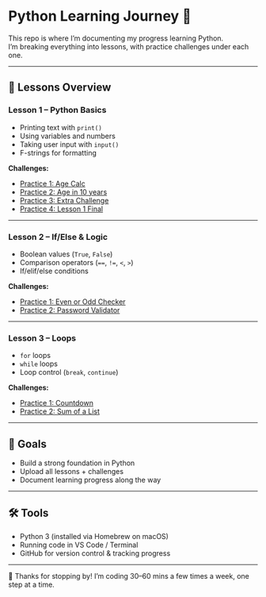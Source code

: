 # Python Learning Journey 🐍

This repo is where I’m documenting my progress learning Python.  
I’m breaking everything into lessons, with practice challenges under each one.

---

## 📘 Lessons Overview

### Lesson 1 – Python Basics
- Printing text with `print()`
- Using variables and numbers
- Taking user input with `input()`
- F-strings for formatting

**Challenges:**
- [Practice 1: Age Calc](lesson1_basics/age_calculator.py)  
- [Practice 2: Age in 10 years](lesson1_basics/agecalc2.py)  
- [Practice 3: Extra Challenge](lesson1_basics/extra_challenge.py)
- [Practice 4: Lesson 1 Final](lesson1_basics/final_Lesson1.py) 

---

### Lesson 2 – If/Else & Logic
- Boolean values (`True`, `False`)
- Comparison operators (`==`, `!=`, `<`, `>`)
- If/elif/else conditions

**Challenges:**
- [Practice 1: Even or Odd Checker](lesson2_basics/even_odd.py)  
- [Practice 2: Password Validator](lesson2_if_else/practice2_password_validator.py)  

---

### Lesson 3 – Loops
- `for` loops
- `while` loops
- Loop control (`break`, `continue`)

**Challenges:**
- [Practice 1: Countdown](lesson3_loops/practice1_countdown.py)  
- [Practice 2: Sum of a List](lesson3_loops/practice2_sum_list.py)  

---

## 🚀 Goals
- Build a strong foundation in Python
- Upload all lessons + challenges
- Document learning progress along the way

---

## 🛠 Tools
- Python 3 (installed via Homebrew on macOS)  
- Running code in VS Code / Terminal  
- GitHub for version control & tracking progress  

---

👋 Thanks for stopping by! I’m coding 30–60 mins a few times a week, one step at a time.
